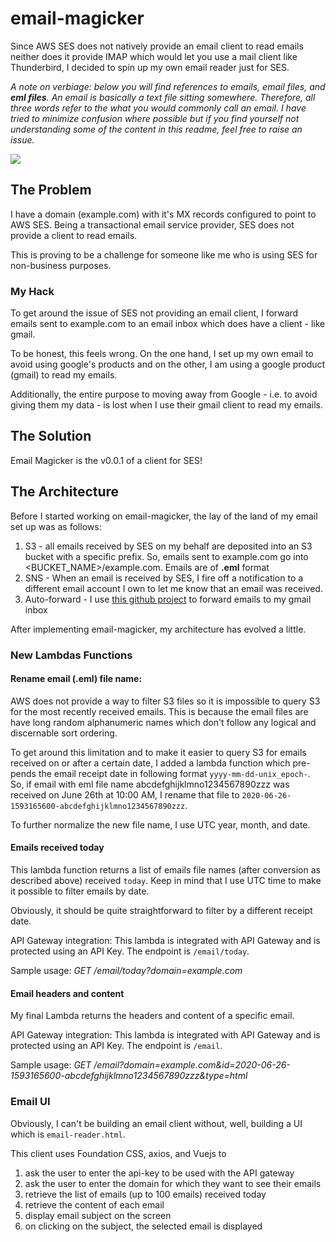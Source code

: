 # email-magicker

Since AWS SES does not natively provide an email client to read emails neither does it provide IMAP which would let you use a mail client like Thunderbird, I decided to spin up my own email reader just for SES.

*A note on verbiage: below you will find references to **emails*, *email files**, and **eml files**. An email is basically a text file sitting somewhere. Therefore, all three words refer to the what you would commonly call an email. I have tried to minimize confusion where possible but if you find yourself not understanding some of the content in this readme, feel free to raise an issue.*

![](docs/email-magicker.gif)

## The Problem

I have a domain (example.com) with it's MX records configured to point to AWS SES. Being a transactional email service provider, SES does not provide a client to read emails. 

This is proving to be a challenge for someone like me who is using SES for non-business purposes.

### My Hack

To get around the issue of SES not providing an email client, I forward emails sent to example.com to an email inbox which does have a client - like gmail. 

To be honest, this feels wrong. On the one hand, I set up my own email to avoid using google's products and on the other, I am using a google product (gmail) to read my emails. 

Additionally, the entire purpose to moving away from Google - i.e. to avoid giving them my data - is lost when I use their gmail client to read my emails.

## The Solution

Email Magicker is the v0.0.1 of a client for SES!

## The Architecture 

Before I started working on email-magicker, the lay of the land of my email set up was as follows:

1. S3 - all emails received by SES on my behalf are deposited into an S3 bucket with a specific prefix. So, emails sent to example.com go into <BUCKET_NAME>/example.com. Emails are of **.eml** format
2. SNS - When an email is received by SES, I fire off a notification to a different email account I own to let me know that an email was received.
3. Auto-forward - I use [this github project](https://github.com/arithmetric/aws-lambda-ses-forwarder) to forward emails to my gmail inbox

After implementing email-magicker, my architecture has evolved a little.

### New Lambdas Functions

#### Rename email (.eml) file name: 

AWS does not provide a way to filter S3 files so it is impossible to query S3 for the most recently received emails. This is because the email files are have long random alphanumeric names which don't follow any logical and discernable sort ordering. 

To get around this limitation and to make it easier to query S3 for emails received on or after a certain date, I added a lambda function which pre-pends the email receipt date in following format ```yyyy-mm-dd-unix_epoch-```. So, if email with eml file name abcdefghijklmno1234567890zzz was received on June 26th at 10:00 AM, I rename that file to ```2020-06-26-1593165600-abcdefghijklmno1234567890zzz```. 

To further normalize the new file name, I use UTC year, month, and date.

#### Emails received today 

This lambda function returns a list of emails file names (after conversion as described above) received ```today```. Keep in mind that I use UTC time to make it possible to filter emails by date. 

Obviously, it should be quite straightforward to filter by a different receipt date. 

API Gateway integration: This lambda is integrated with API Gateway and is protected using an API Key. The endpoint is `/email/today`.

Sample usage: *GET /email/today?domain=example.com*

#### Email headers and content

My final Lambda returns the headers and content of a specific email. 

API Gateway integration: This lambda is integrated with API Gateway and is protected using an API Key. The endpoint is `/email`. 

Sample usage: *GET /email?domain=example.com&id=2020-06-26-1593165600-abcdefghijklmno1234567890zzz&type=html*

### Email UI

Obviously, I can't be building an email client without, well, building a UI which is ```email-reader.html```.

This client uses Foundation CSS, axios, and Vuejs to 
1. ask the user to enter the api-key to be used with the API gateway
2. ask the user to enter the domain for which they want to see their emails
3. retrieve the list of emails (up to 100 emails) received today
4. retrieve the content of each email
5. display email subject on the screen
6. on clicking on the subject, the selected email is displayed
